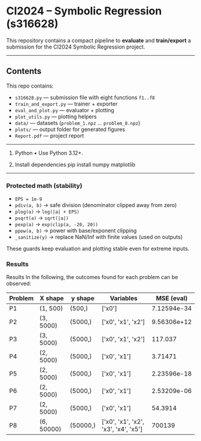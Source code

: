 # CI2024 – Symbolic Regression (s316628)

This repository contains a compact pipeline to **evaluate** and **train/export** a submission for the CI2024 Symbolic Regression project.

---

## Contents

This repo contains:
- `s316628.py` — submission file with eight functions `f1..f8`
- `train_and_export.py` —  trainer + exporter 
- `eval_and_plot.py` — evaluator + plotting
- `plot_utils.py` — plotting helpers
- `data/` — datasets (`problem_1.npz` … `problem_8.npz`)
- `plots/` — output folder for generated figures 
- `Report.pdf` — project report 

---

1) Python
   • Use Python 3.12+.

2) Install dependencies
   pip install numpy matplotlib


-------------------------------------

### Protected math (stability)

- `EPS = 1e-9`
- `pdiv(a, b)` → safe division (denominator clipped away from zero)
- `plog(a)` → `log(|a| + EPS)`
- `psqrt(a)` → `sqrt(|a|)`
- `pexp(a)` → `exp(clip(a, -20, 20))`
- `ppow(a, b)` → power with base/exponent clipping
- `_sanitize(y)` → replace NaN/Inf with finite values (used on outputs)

These guards keep evaluation and plotting stable even for extreme inputs.

### Results 
Results
In the following, the outcomes found for each problem can be observed:

| Problem | X shape | y shape | Variables | MSE (eval) |
|---|---|---|---|---|
| P1 | (1, 500) | (500,) | ['x0'] | 7.12594e-34 |
| P2 | (3, 5000) | (5000,) | ['x0', 'x1', 'x2'] | 9.56306e+12 |
| P3 | (3, 5000) | (5000,) | ['x0', 'x1', 'x2'] | 117.037 |
| P4 | (2, 5000) | (5000,) | ['x0', 'x1'] | 3.71471 |
| P5 | (2, 5000) | (5000,) | ['x0', 'x1'] | 2.23596e-18 |
| P6 | (2, 5000) | (5000,) | ['x0', 'x1'] | 2.53209e-06 |
| P7 | (2, 5000) | (5000,) | ['x0', 'x1'] | 54.3914 |
| P8 | (6, 50000) | (50000,) | ['x0', 'x1', 'x2', 'x3', 'x4', 'x5'] | 700139 |

